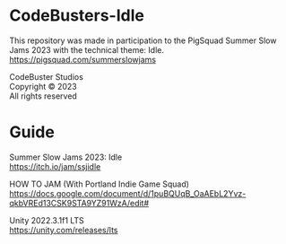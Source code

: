# CodeBusters-Idle

This repository was made in participation to the PigSquad Summer Slow Jams 2023 with the technical theme: Idle.<br />
https://pigsquad.com/summerslowjams<br />

CodeBuster Studios<br />
Copyright © 2023<br />
All rights reserved

# Guide

Summer Slow Jams 2023: Idle<br />
https://itch.io/jam/ssjidle

HOW TO JAM (With Portland Indie Game Squad)<br />
https://docs.google.com/document/d/1puBQUqB_OaAEbL2Yvz-qkbVREd13CSK9STA9YZ91WzA/edit#

Unity 2022.3.1f1 LTS<br />
https://unity.com/releases/lts
